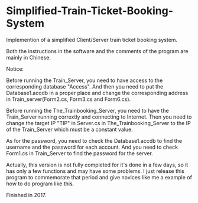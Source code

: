 # Simplified-Train-Ticket-Booking-System
Implemention of a  simplified Client/Server train ticket booking system.

Both the instructions in the software and the comments of the program are mainly in Chinese.


Notice:

Before running the Train_Server, you need to have access to the corresponding database "Access". And then you need to put the Database1.accdb in a proper place and change the corresponding address in Train_server(Form2.cs, Form3.cs and Form6.cs). 

Before running the The_Trainbooking_Server, you need to have the Train_Server running corrextly and connecting to Internet. Then you need to change the target IP "TIP" in Server.cs in The_Trainbooking_Server to the IP of the Train_Server which must be a constant value.

As for the password, you need to check the Database1.accdb to find the username and the password for each account. And you need to check Form1.cs in Train_Server to find the password for the server.

Actually, this version is not fully completed for it's done in a few days, so it has only a few functions and may have some problems. I just release this program to commemorate that period and give novices like me a example of how to do program like this.


Finished in 2017.

